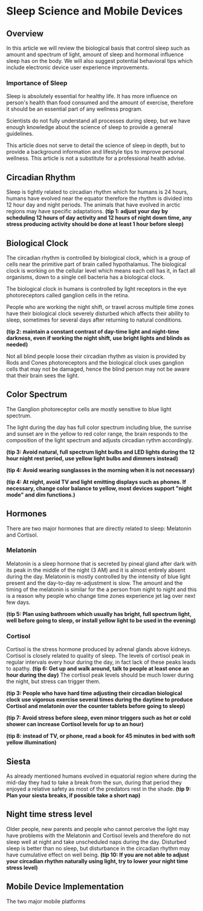 # Sleep Science and Mobile Devices

## Overview

In this article we will review the biological basis that control sleep such as amount and spectrum of light, amount of sleep and hormonal influence sleep has on the body. We will also suggest potential behavioral tips which include electronic device user experience improvements.

### Importance of Sleep

Sleep is absolutely essential for healthy life. It has more influence on person's health than food consumed and the amount of exercise, therefore it should be an essential part of any wellness program.  

Scientists do not fully understand all processes during sleep, but we have enough knowledge about the science of sleep to provide a general guidelines.

This article does not serve to detail the science of sleep in depth, but to provide a background information and lifestyle tips to improve personal wellness. This article is not a substitute for a professional health advise.

## Circadian Rhythm

Sleep is tightly related to circadian rhythm which for humans is 24 hours, humans have evolved near the equator therefore the rhythm is divided into 12 hour day and night periods. The animals that have evolved in arctic regions may have specific adaptations. **(tip 1: adjust your day by scheduling 12 hours of day activity and 12 hours of night down time, any stress producing activity should be done at least 1 hour before sleep)** 

## Biological Clock

The circadian rhythm is controlled by biological clock, which is a group of cells near the primitive part of brain called hypothalamus. The biological clock is working on the cellular level which means each cell has it, in fact all organisms, down to a single cell bacteria has a biological clock.

The biological clock in humans is controlled by light receptors in the eye photoreceptors called ganglion cells in the retina. 

People who are working the night shift, or travel across multiple time zones have their biological clock severely disturbed which affects their ability to sleep, sometimes for several days after returning to natural conditions. 

 **(tip 2: maintain a constant contrast of day-time light and night-time darkness, even if working the night shift, use bright lights and blinds as needed)**

Not all blind people loose their circadian rhythm as vision is provided by Rods and Cones photoreceptors and the biological clock uses ganglion cells that may not be damaged, hence the blind person may not be aware that their brain sees the light.

## Color Spectrum

The Ganglion photoreceptor cells are mostly sensitive to blue light spectrum.

The light during the day has full color spectrum including blue, the sunrise and sunset are in the yellow to red color range, the brain responds to the composition of the light spectrum and adjusts circadian rythm accordingly. 

**(tip 3: Avoid natural, full spectrum light bulbs and LED lights during the 12 hour night rest period, use yellow light bulbs and dimmers instead)**

**(tip 4: Avoid wearing sunglasses in the morning when it is not necessary)**

**(tip 4: At night, avoid TV and light emitting displays such as phones. If necessary, change color balance to yellow, most devices support "night mode" and dim functions.)**

## Hormones

There are two major hormones that are directly related to sleep: Melatonin and Cortisol. 

### Melatonin

Melatonin is a sleep hormone that is secreted by pineal gland after dark with its peak in the middle of the night (3 AM) and it is almost entirely absent during the day. Melatonin is mostly controlled by the intensity of blue light present and the day-to-day re-adjustment is slow. The amount and the timing of the melatonin is similar for the a person from night to night and this is a reason why people who change time zones experience jet lag over next few days.  



**(tip 5: Plan using bathroom which usually has bright, full spectrum light, well before going to sleep, or install yellow light to be used in the evening)**

### Cortisol

Cortisol is the stress hormone produced by adrenal glands above kidneys. Cortisol is closely related to quality of sleep. The levels of cortisol peak in regular intervals every hour during the day, in fact lack of these peaks leads to apathy. **(tip 6: Get up and walk around, talk to people at least once an hour during the day)** The cortisol peak levels should be much lower during the night, but stress can trigger them.

**(tip 3: People who have hard time adjusting their circadian biological clock use vigorous exercise several times during the daytime to produce Cortisol and melatonin over the counter tablets before going to sleep)**

**(tip 7: Avoid stress before sleep, even minor triggers such as hot or cold shower can increase Cortisol levels for up to an hour)**

**(tip 8: instead of TV, or phone, read a book for 45 minutes in bed with soft yellow illumination)**

## Siesta

As already mentioned humans evolved in equatorial region where during the mid-day they had to take a break from the sun, during that period they enjoyed a relative safety as most of the predators rest in the shade. **(tip 9: Plan your siesta breaks, if possible take a short nap)**

## Night time stress level

Older people, new parents and people who cannot perceive the light may have problems with the Melatonin and Cortisol levels and therefore do not sleep well at night and take unscheduled naps during the day. Disturbed sleep is better than no sleep, but disturbance in the circadian rhythm may have cumulative effect on well being. **(tip 10: If you are not able to adjust your circadian rhythm naturally using light, try to lower your night time stress level)**



## Mobile Device Implementation

The two major mobile platforms 